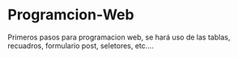 # Programcion-Web
Primeros pasos para programacion web, se hará uso de las tablas, recuadros, formulario post, seletores, etc....
